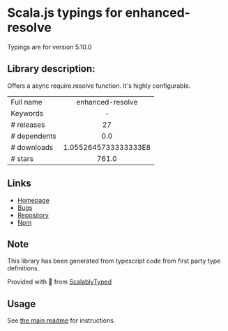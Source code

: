 
# Scala.js typings for enhanced-resolve

Typings are for version 5.10.0

## Library description:
Offers a async require.resolve function. It's highly configurable.

|                    |                 |
| ------------------ | :-------------: |
| Full name          | enhanced-resolve |
| Keywords           | - |
| # releases         | 27 |
| # dependents       | 0.0 |
| # downloads        | 1.0552645733333333E8 |
| # stars            | 761.0 |

## Links
- [Homepage](http://github.com/webpack/enhanced-resolve)
- [Bugs](https://github.com/webpack/enhanced-resolve/issues)
- [Repository](https://github.com/webpack/enhanced-resolve)
- [Npm](https://www.npmjs.com/package/enhanced-resolve)
    


## Note
This library has been generated from typescript code from first party type definitions.

Provided with :purple_heart: from [ScalablyTyped](https://github.com/oyvindberg/ScalablyTyped)

## Usage
See [the main readme](../../readme.md) for instructions.


